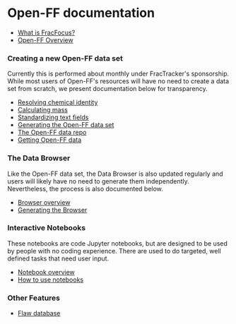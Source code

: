 # Open-FF documentation
- [What is FracFocus?]()
- [Open-FF Overview]()
### Creating a new Open-FF data set
Currently this is performed about monthly under FracTracker's sponsorship.  While most users of Open-FF's resources will have no need to create a data set from scratch, we present documentation below for transparency. 
- [Resolving chemical identity]()
- [Calculating mass]()
- [Standardizing text fields]()
- [Generating the Open-FF data set]()
- [The Open-FF data repo]()
- [Getting Open-FF data]()

### The Data Browser
Like the Open-FF data set, the  Data Browser is also updated regularly and users will likely have no need to generate them independently.  Nevertheless, the process is also documented below.
- [Browser overview]()
- [Generating the Browser]()

### Interactive Notebooks
These notebooks are code Jupyter notebooks, but are designed to be used by people with no coding experience.  There are used to do targeted, well defined tasks that need user input.
- [Notebook overview]()
- [How to use notebooks]()

### Other Features
- [Flaw database]()


